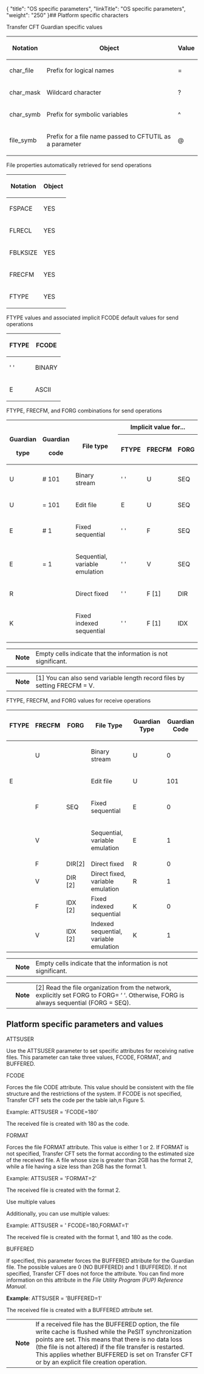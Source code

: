 {
    "title": "OS specific parameters",
    "linkTitle": "OS specific parameters",
    "weight": "250"
}## Platform specific characters

Transfer CFT Guardian specific values

<table data-cellspacing="0">
<thead>
<tr class="header">
<th><p>Notation</p></th>
<th><p>Object</p></th>
<th><p>Value</p></th>
</tr>
</thead>
<tbody>
<tr class="odd">
<td><p>char_file</p></td>
<td><p>Prefix for logical names</p></td>
<td><p>=</p></td>
</tr>
<tr class="even">
<td><p>char_mask</p></td>
<td><p>Wildcard character</p></td>
<td><p>?</p></td>
</tr>
<tr class="odd">
<td><p>char_symb</p></td>
<td><p>Prefix for symbolic variables</p></td>
<td><p>^</p></td>
</tr>
<tr class="even">
<td><p>file_symb</p></td>
<td><p>Prefix for a file name passed to CFTUTIL as a parameter</p></td>
<td><p>@</p></td>
</tr>
</tbody>
</table>

File properties automatically retrieved for send operations

<table data-cellspacing="0">
<thead>
<tr class="header">
<th><p>Notation</p></th>
<th><p>Object</p></th>
</tr>
</thead>
<tbody>
<tr class="odd">
<td><p>FSPACE</p></td>
<td><p>YES</p></td>
</tr>
<tr class="even">
<td><p>FLRECL</p></td>
<td><p>YES</p></td>
</tr>
<tr class="odd">
<td><p>FBLKSIZE</p></td>
<td><p>YES</p></td>
</tr>
<tr class="even">
<td><p>FRECFM</p></td>
<td><p>YES</p></td>
</tr>
<tr class="odd">
<td><p>FTYPE</p></td>
<td><p>YES</p></td>
</tr>
</tbody>
</table>

FTYPE values and associated implicit FCODE default values for send operations

<table data-cellspacing="0">
<thead>
<tr class="header">
<th><p>FTYPE</p></th>
<th><p>FCODE</p></th>
</tr>
</thead>
<tbody>
<tr class="odd">
<td><p>' '</p></td>
<td><p>BINARY</p></td>
</tr>
<tr class="even">
<td><p>E</p></td>
<td><p>ASCII</p></td>
</tr>
</tbody>
</table>

FTYPE, FRECFM, and FORG combinations for send operations

<table data-cellspacing="0">
<thead>
<tr class="header">
<th rowspan="2"> 
<p>Guardian<br />
type</p></th>
<th rowspan="2"> 
<p>Guardian<br />
code</p></th>
<th rowspan="2"> 
<p>File type</p></th>
<th colspan="3">Implicit value for...</th>
</tr>
<tr class="odd">
<th><p>FTYPE<br />
</p></th>
<th><p>FRECFM<br />
</p></th>
<th>FORG</th>
</tr>
</thead>
<tbody>
<tr class="odd">
<td><p>U</p></td>
<td><p># 101</p></td>
<td><p>Binary stream</p></td>
<td><p>' '</p></td>
<td><p>U</p></td>
<td>SEQ</td>
</tr>
<tr class="even">
<td><p>U</p></td>
<td><p>= 101</p></td>
<td><p>Edit file</p></td>
<td><p>E</p></td>
<td><p>U</p></td>
<td>SEQ</td>
</tr>
<tr class="odd">
<td><p>E</p></td>
<td><p># 1</p></td>
<td><p>Fixed sequential</p></td>
<td><p>' '</p></td>
<td><p>F</p></td>
<td>SEQ</td>
</tr>
<tr class="even">
<td><p>E</p></td>
<td><p>= 1</p></td>
<td><p>Sequential, variable emulation</p></td>
<td><p>' '</p></td>
<td><p>V</p></td>
<td>SEQ</td>
</tr>
<tr class="odd">
<td><p>R</p></td>
<td><p> </p></td>
<td><p>Direct fixed</p></td>
<td><p>' '</p></td>
<td><p>F [1]</p></td>
<td>DIR</td>
</tr>
<tr class="even">
<td><p>K</p></td>
<td><p> </p></td>
<td><p>Fixed indexed sequential</p></td>
<td><p>' '</p></td>
<td><p>F [1]</p></td>
<td>IDX</td>
</tr>
</tbody>
</table>

<table data-cellpadding="0" data-cellspacing="0">
<tbody>
<tr class="odd">
<td data-valign="top"></td>
<td data-valign="top"><span><strong>Note</strong></span></td>
<td data-mc-autonum="&lt;b&gt;Note&lt;/b&gt;" data-valign="top">Empty cells indicate that the information is not significant.</td>
</tr>
</tbody>
</table>

<table data-cellpadding="0" data-cellspacing="0">
<tbody>
<tr class="odd">
<td data-valign="top"></td>
<td data-valign="top"><span><strong>Note</strong></span></td>
<td data-mc-autonum="&lt;b&gt;Note&lt;/b&gt;" data-valign="top"><span>[1]</span> You can also send variable length record files by setting FRECFM = V.</td>
</tr>
</tbody>
</table>

FTYPE, FRECFM, and FORG values for receive operations

<table data-cellspacing="0">
<thead>
<tr class="header">
<th><p>FTYPE</p></th>
<th><p>FRECFM</p></th>
<th>FORG</th>
<th><p>File Type</p></th>
<th><p>Guardian Type</p></th>
<th><p>Guardian Code</p></th>
</tr>
</thead>
<tbody>
<tr class="odd">
<td><p> </p></td>
<td><p>U</p></td>
<td> </td>
<td><p>Binary stream</p></td>
<td><p>U</p></td>
<td><p>0</p></td>
</tr>
<tr class="even">
<td><p>E</p></td>
<td><p> </p></td>
<td> </td>
<td><p>Edit file</p></td>
<td><p>U</p></td>
<td><p>101</p></td>
</tr>
<tr class="odd">
<td><p> </p></td>
<td><p>F</p></td>
<td>SEQ</td>
<td><p>Fixed sequential</p></td>
<td><p>E</p></td>
<td><p>0</p></td>
</tr>
<tr class="even">
<td><p> </p></td>
<td><p>V</p></td>
<td> </td>
<td><p>Sequential, variable emulation</p></td>
<td><p>E</p></td>
<td><p>1</p></td>
</tr>
<tr class="odd">
<td> </td>
<td>F</td>
<td>DIR[2]</td>
<td>Direct fixed</td>
<td>R</td>
<td>0</td>
</tr>
<tr class="even">
<td> </td>
<td>V</td>
<td>DIR [2]</td>
<td>Direct fixed, variable emulation</td>
<td>R</td>
<td>1</td>
</tr>
<tr class="odd">
<td> </td>
<td>F</td>
<td>IDX [2]</td>
<td>Fixed indexed sequential</td>
<td>K</td>
<td>0</td>
</tr>
<tr class="even">
<td> </td>
<td>V</td>
<td>IDX [2]</td>
<td>Indexed sequential, variable emulation</td>
<td>K</td>
<td>1</td>
</tr>
</tbody>
</table>

<table data-cellpadding="0" data-cellspacing="0">
<tbody>
<tr class="odd">
<td data-valign="top"></td>
<td data-valign="top"><span><strong>Note</strong></span></td>
<td data-mc-autonum="&lt;b&gt;Note&lt;/b&gt;" data-valign="top">Empty cells indicate that the information is not significant.</td>
</tr>
</tbody>
</table>

<table data-cellpadding="0" data-cellspacing="0">
<tbody>
<tr class="odd">
<td data-valign="top"></td>
<td data-valign="top"><span><strong>Note</strong></span></td>
<td data-mc-autonum="&lt;b&gt;Note&lt;/b&gt;" data-valign="top"><span>[2]</span> Read the file organization from the network, explicitly set FORG to FORG= ‘ ‘. Otherwise, FORG is always sequential (FORG = SEQ).</td>
</tr>
</tbody>
</table>

## Platform specific parameters and values

ATTSUSER

Use the ATTSUSER parameter to set specific attributes for receiving native files. This parameter can take three values, FCODE, FORMAT, and BUFFERED.

FCODE

Forces the file CODE attribute. This value should be consistent with the file structure and the restrictions of the system. If FCODE is not specified, Transfer CFT sets the code per the table iah,n Figure 5.

Example: ATTSUSER = 'FCODE=180'

The received file is created with 180 as the code.

FORMAT

Forces the file FORMAT attribute. This value is either 1 or 2. If FORMAT is not specified, Transfer CFT sets the format according to the estimated size of the received file. A file whose size is greater than 2GB has the format 2, while a file having a size less than 2GB has the format 1.

Example: ATTSUSER = 'FORMAT=2'

The received file is created with the format 2.

Use multiple values

Additionally, you can use multiple values:

Example: ATTSUSER = ' FCODE=180,FORMAT=1'

The received file is created with the format 1, and 180 as the code.

BUFFERED

If specified, this parameter forces the BUFFERED attribute for the Guardian file. The possible values are 0 (NO BUFFERED) and 1 (BUFFERED). If not specified, Transfer CFT does not force the attribute. You can find more information on this attribute in the *File Utility Program (FUP) Reference Manual*.

**Example**: ATTSUSER = 'BUFFERED=1'

The received file is created with a BUFFERED attribute set.

<table data-cellpadding="0" data-cellspacing="0">
<tbody>
<tr class="odd">
<td data-valign="top"></td>
<td data-valign="top"><span><strong>Note</strong></span></td>
<td data-mc-autonum="&lt;b&gt;Note&lt;/b&gt;" data-valign="top">If a received file has the BUFFERED option, the file write cache is flushed while the PeSIT synchronization points are set. This means that there is no data loss (the file is not altered) if the file transfer is restarted. This applies whether BUFFERED is set on Transfer CFT or by an explicit file creation operation.</td>
</tr>
</tbody>
</table>
